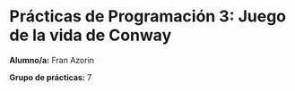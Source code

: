 

# Prácticas de Programación 3: Juego de la vida de Conway
**Alumno/a:** Fran Azorin

**Grupo de prácticas:** 7
